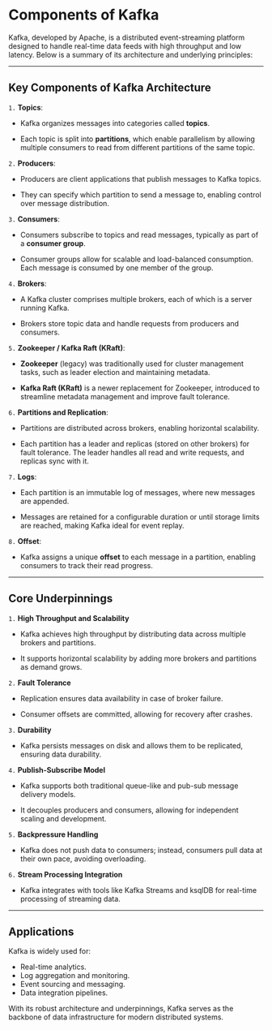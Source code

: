 # Components of Kafka

Kafka, developed by Apache, is a distributed event-streaming platform designed to handle real-time data feeds with high throughput and low latency. Below is a summary of its architecture and underlying principles:

---

## Key Components of Kafka Architecture

`1.` **Topics**:

- Kafka organizes messages into categories called **topics**.

- Each topic is split into **partitions**, which enable parallelism by allowing multiple consumers to read from different partitions of the same topic.

`2.` **Producers**:

- Producers are client applications that publish messages to Kafka topics.

- They can specify which partition to send a message to, enabling control over message distribution.

`3.` **Consumers**:

- Consumers subscribe to topics and read messages, typically as part of a **consumer group**.

- Consumer groups allow for scalable and load-balanced consumption. Each message is consumed by one member of the group.

`4.` **Brokers**:

- A Kafka cluster comprises multiple brokers, each of which is a server running Kafka.

- Brokers store topic data and handle requests from producers and consumers.

`5.` **Zookeeper / Kafka Raft (KRaft)**:

- **Zookeeper** (legacy) was traditionally used for cluster management tasks, such as leader election and maintaining metadata.

- **Kafka Raft (KRaft)** is a newer replacement for Zookeeper, introduced to streamline metadata management and improve fault tolerance.

`6.` **Partitions and Replication**:

- Partitions are distributed across brokers, enabling horizontal scalability.

- Each partition has a leader and replicas (stored on other brokers) for fault tolerance. The leader handles all read and write requests, and replicas sync with it.

`7.` **Logs**:

- Each partition is an immutable log of messages, where new messages are appended.

- Messages are retained for a configurable duration or until storage limits are reached, making Kafka ideal for event replay.

`8.` **Offset**:

- Kafka assigns a unique **offset** to each message in a partition, enabling consumers to track their read progress.

---

## Core Underpinnings

`1.` **High Throughput and Scalability**

- Kafka achieves high throughput by distributing data across multiple brokers and partitions.

- It supports horizontal scalability by adding more brokers and partitions as demand grows.

`2.` **Fault Tolerance**

- Replication ensures data availability in case of broker failure.

- Consumer offsets are committed, allowing for recovery after crashes.

`3.` **Durability**

- Kafka persists messages on disk and allows them to be replicated, ensuring data durability.

`4.` **Publish-Subscribe Model**

- Kafka supports both traditional queue-like and pub-sub message delivery models.

- It decouples producers and consumers, allowing for independent scaling and development.

`5.` **Backpressure Handling**

- Kafka does not push data to consumers; instead, consumers pull data at their own pace, avoiding overloading.

`6.` **Stream Processing Integration**

- Kafka integrates with tools like Kafka Streams and ksqlDB for real-time processing of streaming data.

---

## Applications

Kafka is widely used for:

- Real-time analytics.
- Log aggregation and monitoring.
- Event sourcing and messaging.
- Data integration pipelines.

With its robust architecture and underpinnings, Kafka serves as the backbone of data infrastructure for modern distributed systems.
